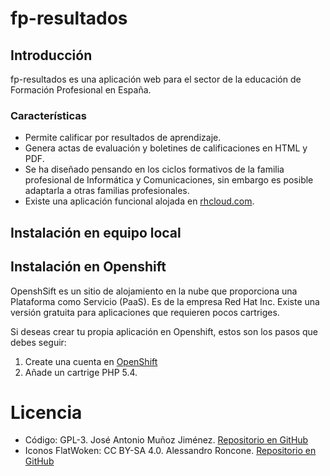 # fp-resultados

## Introducción
fp-resultados es una aplicación web para el sector de la educación de Formación Profesional en España.

### Características
- Permite calificar por resultados de aprendizaje.
- Genera actas de evaluación y boletines de calificaciones en HTML y PDF.
- Se ha diseñado pensando en los ciclos formativos de la familia profesional de Informática y Comunicaciones, sin embargo es posible adaptarla a otras familias profesionales.
- Existe una aplicación funcional alojada en [rhcloud.com](http://fp-resultados.rhcloud.com).  

## Instalación en equipo local


## Instalación en Openshift
OpenshSift es un sitio de alojamiento en la nube que proporciona una Plataforma como Servicio (PaaS). Es de la empresa Red Hat Inc. 
Existe una versión gratuita para aplicaciones que requieren pocos cartriges.

Si deseas crear tu propia aplicación en Openshift, estos son los pasos que debes seguir:
 1. Create una cuenta en [OpenShift](https://www.openshift.com/)
 2. Añade un cartrige PHP 5.4.



# Licencia

- Código: GPL-3. José Antonio Muñoz Jiménez.  [Repositorio en GitHub](https://github.com/jamj2000/fp-resultados) 
- Iconos FlatWoken: CC BY-SA 4.0. Alessandro Roncone. [Repositorio en GitHub](https://github.com/alecive/FlatWoken) 
